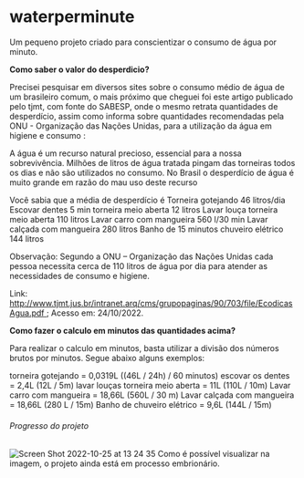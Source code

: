 # waterperminute
Um pequeno projeto criado para conscientizar o consumo de água por minuto.

**Como saber o valor do desperdicio?**

Precisei pesquisar em diversos sites sobre o consumo médio de água de um brasileiro comum, o mais próximo que cheguei foi este artigo publicado pelo tjmt, com fonte do SABESP, onde o mesmo retrata quantidades de desperdício, assim como informa sobre quantidades recomendadas pela ONU - Organização das Nações Unidas, para a utilização da água em higiene e consumo :

A água é um recurso natural precioso, essencial para a
nossa sobrevivência.
Milhões de litros de água tratada pingam das torneiras todos
os dias e não são utilizados no consumo.
No Brasil o desperdício de água é muito grande em razão do
mau uso deste recurso

Você sabia que a média de desperdício é
Torneira gotejando 46 litros/dia
Escovar dentes 5 min torneira meio aberta 12 litros
Lavar louça torneira meio aberta 110 litros
Lavar carro com mangueira 560 l/30 min
Lavar calçada com mangueira 280 litros
Banho de 15 minutos chuveiro elétrico 144 litros

Observação: Segundo a ONU – Organização das Nações Unidas cada pessoa necessita cerca de 110 litros de água por dia para atender as necessidades de consumo e higiene.

Link: [http://www.tjmt.jus.br/intranet.arq/cms/grupopaginas/90/703/file/EcodicasAgua.pdf ](http://www.tjmt.jus.br/intranet.arq/cms/grupopaginas/90/703/file/EcodicasAgua.pdf ); Acesso em: 24/10/2022.

**Como fazer o calculo em minutos das quantidades acima?**

Para realizar o calculo em minutos, basta utilizar a divisão dos números brutos por minutos. Segue abaixo alguns exemplos:

torneira gotejando = 0,0319L ((46L / 24h) / 60 minutos)
escovar os dentes = 2,4L (12L / 5m)
lavar louças torneira meio aberta = 11L (110L / 10m)
Lavar carro com mangueira = 18,66L (560L / 30 m)
Lavar calçada com mangueira = 18,66L (280 L / 15m)
Banho de chuveiro elétrico = 9,6L (144L / 15m)

###### Progresso do projeto ######
![Screen Shot 2022-10-25 at 13 24 35](https://user-images.githubusercontent.com/73723808/197829701-18af3a07-5662-4b10-858a-531233576909.png)
Como é possível visualizar na imagem, o projeto ainda está em processo embrionário.
